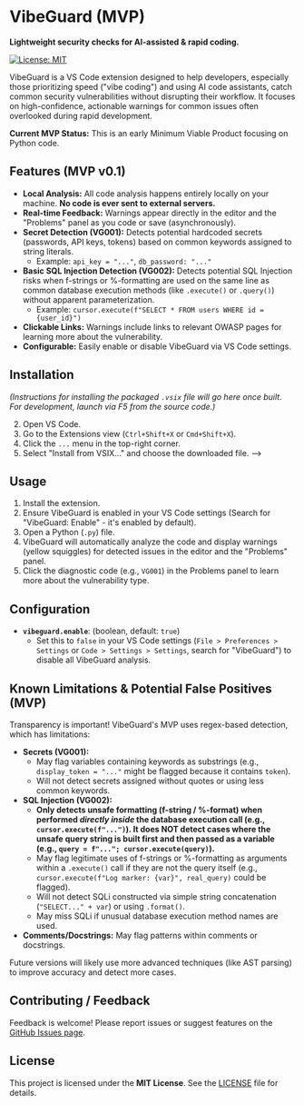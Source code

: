 # VibeGuard (MVP)

**Lightweight security checks for AI-assisted & rapid coding.**

[![License: MIT](https://img.shields.io/badge/License-MIT-yellow.svg)](https://opensource.org/licenses/MIT) <!-- Optional license badge -->

VibeGuard is a VS Code extension designed to help developers, especially those prioritizing speed ("vibe coding") and using AI code assistants, catch common security vulnerabilities without disrupting their workflow. It focuses on high-confidence, actionable warnings for common issues often overlooked during rapid development.

**Current MVP Status:** This is an early Minimum Viable Product focusing on Python code.

## Features (MVP v0.1)

- **Local Analysis:** All code analysis happens entirely locally on your machine. **No code is ever sent to external servers.**
- **Real-time Feedback:** Warnings appear directly in the editor and the "Problems" panel as you code or save (asynchronously).
- **Secret Detection (VG001):** Detects potential hardcoded secrets (passwords, API keys, tokens) based on common keywords assigned to string literals.
  - Example: `api_key = "..."`, `db_password: "..."`
- **Basic SQL Injection Detection (VG002):** Detects potential SQL Injection risks when f-strings or %-formatting are used on the same line as common database execution methods (like `.execute()` or `.query()`) without apparent parameterization.
  - Example: `cursor.execute(f"SELECT * FROM users WHERE id = {user_id}")`
- **Clickable Links:** Warnings include links to relevant OWASP pages for learning more about the vulnerability.
- **Configurable:** Easily enable or disable VibeGuard via VS Code settings.

## Installation

_(Instructions for installing the packaged `.vsix` file will go here once built. For development, launch via F5 from the source code.)_

<!--
Example for later:
1. Download the latest `.vsix` file from the [Releases](https://github.com/rohith0087/vibeguard/releases). <!-- Updated link example -->

2. Open VS Code.
3. Go to the Extensions view (`Ctrl+Shift+X` or `Cmd+Shift+X`).
4. Click the `...` menu in the top-right corner.
5. Select "Install from VSIX..." and choose the downloaded file.
   -->

## Usage

1.  Install the extension.
2.  Ensure VibeGuard is enabled in your VS Code settings (Search for "VibeGuard: Enable" - it's enabled by default).
3.  Open a Python (`.py`) file.
4.  VibeGuard will automatically analyze the code and display warnings (yellow squiggles) for detected issues in the editor and the "Problems" panel.
5.  Click the diagnostic code (e.g., `VG001`) in the Problems panel to learn more about the vulnerability type.

## Configuration

- **`vibeguard.enable`**: (boolean, default: `true`)
  - Set this to `false` in your VS Code settings (`File > Preferences > Settings` or `Code > Settings > Settings`, search for "VibeGuard") to disable all VibeGuard analysis.

## Known Limitations & Potential False Positives (MVP)

Transparency is important! VibeGuard's MVP uses regex-based detection, which has limitations:

- **Secrets (VG001):**
  - May flag variables containing keywords as substrings (e.g., `display_token = "..."` might be flagged because it contains `token`).
  - Will not detect secrets assigned without quotes or using less common keywords.
- **SQL Injection (VG002):**
  - **Only detects unsafe formatting (f-string / %-format) when performed _directly inside_ the database execution call (e.g., `cursor.execute(f"...")`). It does NOT detect cases where the unsafe query string is built first and then passed as a variable (e.g., `query = f"..."; cursor.execute(query)`).**
  - May flag legitimate uses of f-strings or %-formatting as arguments within a `.execute()` call if they are not the query itself (e.g., `cursor.execute(f"Log marker: {var}", real_query)` could be flagged).
  - Will not detect SQLi constructed via simple string concatenation (`"SELECT..." + var`) or using `.format()`.
  - May miss SQLi if unusual database execution method names are used.
- **Comments/Docstrings:** May flag patterns within comments or docstrings.

Future versions will likely use more advanced techniques (like AST parsing) to improve accuracy and detect more cases.

## Contributing / Feedback

Feedback is welcome! Please report issues or suggest features on the [GitHub Issues page](https://github.com/rohith0087/vibeguard/issues). <!-- Updated link -->

## License

This project is licensed under the **MIT License**. See the [LICENSE](LICENSE) file for details.
